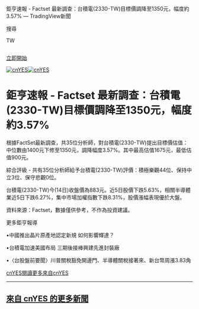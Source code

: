 

 鉅亨速報 - Factset 最新調查：台積電(2330-TW)目標價調降至1350元，幅度約3.57% — TradingView新聞


















































































































 




搜尋


 
 

TW


![]()


[立即開始](/pricing/?source=header_go_pro_button&feature=start_free_trial)


[![cnYES](https://s3.tradingview.com/news/logo/cnyes--theme-light.svg)![cnYES](https://s3.tradingview.com/news/logo/cnyes--theme-dark.svg)](https://cnyes.com/)
# 鉅亨速報 - Factset 最新調查：台積電(2330-TW)目標價調降至1350元，幅度約3.57%

根據FactSet最新調查，共35位分析師，對台積電(2330-TW)提出目標價估值：中位數由1400元下修至1350元，調降幅度3.57%。其中最高估值1675元，最低估值900元。

綜合評級 - 共有35位分析師給予台積電(2330-TW)評價：積極樂觀44位、保持中立3位、保守悲觀0位。

台積電(2330-TW)今(14日)收盤價為883元。近5日股價下跌5.63%，相關半導體業近5日下跌6.27%，集中市場加權指數下跌8.31%，股價漲幅表現優於大盤。

資料來源：Factset，數據僅供參考，不作為投資建議。

更多鉅亨報導

•中國推出晶片原產地認定新規 如何影響輝達？

•台積電加速美國布局 三期後接棒興建先進封裝廠

•〈台股盤前要聞〉川普關稅豁免開邊門、半導體關稅接著來、新台幣周漲3.83角

[cnYES](/news/providers/cnyes)[閱讀更多來自cnYES](https://cnyes.com/)

---

## [來自 cnYES 的更多新聞](/news-flow/?provider=cnyes)






